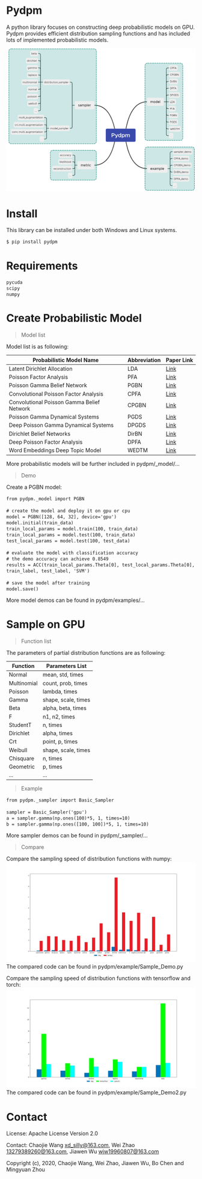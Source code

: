 Pydpm
======
A python library focuses on constructing deep probabilistic models on GPU.
Pydpm provides efficient distribution sampling functions and has included lots of implemented probabilistic models.

![Image text](https://github.com/BoChenGroup/pydpm/blob/master/pydpm_framework.png)

Install
=============
This library can be installed under both Windows and Linux systems.

```
$ pip install pydpm
```
Requirements
=============
```
pycuda
scipy
numpy
```

Create Probabilistic Model
=============

>Model list
>
Model list is as following:

|Probabilistic Model Name                  |Abbreviation |Paper Link|
|------------------------------------------|-------------|----------|
|Latent Dirichlet Allocation               |LDA          |[Link](http://www.jmlr.org/papers/volume3/blei03a/blei03a.pdf)|
|Poisson Factor Analysis                   |PFA          |[Link](http://mingyuanzhou.github.io/Papers/AISTATS2012_NegBinoBeta_PFA_v19.pdf)|
|Poisson Gamma Belief Network              |PGBN         |[Link](http://mingyuanzhou.github.io/Papers/DeepPoGamma_v5.pdf )|
|Convolutional Poisson Factor Analysis     |CPFA         |[Link](http://mingyuanzhou.github.io/Papers/CPGBN_v12_arXiv.pdf)|
|Convolutional Poisson Gamma Belief Network|CPGBN        |[Link](http://mingyuanzhou.github.io/Papers/CPGBN_v12_arXiv.pdf)|
|Poisson Gamma Dynamical Systems           |PGDS         |[Link](http://mingyuanzhou.github.io/Papers/ScheinZhouWallach2016_paper.pdf )|
|Deep Poisson Gamma Dynamical Systems      |DPGDS        |[Link](http://mingyuanzhou.github.io/Papers/Guo_DPGDS_NIPS2018.pdf)|
|Dirichlet Belief Networks                 |DirBN        |[Link](https://arxiv.org/pdf/1811.00717.pdf)|
|Deep Poisson Factor Analysis              |DPFA         |[Link](http://proceedings.mlr.press/v37/gan15.pdf)|
|Word Embeddings Deep Topic Model          |WEDTM        |[Link](http://proceedings.mlr.press/v80/zhao18a/zhao18a.pdf)|

More probabilistic models will be further included in pydpm/_model/...

>Demo

Create a PGBN model:
```
from pydpm._model import PGBN

# create the model and deploy it on gpu or cpu
model = PGBN([128, 64, 32], device='gpu')
model.initial(train_data)
train_local_params = model.train(100, train_data)
train_local_params = model.test(100, train_data)
test_local_params = model.test(100, test_data)

# evaluate the model with classification accuracy
# the demo accuracy can achieve 0.8549
results = ACC(train_local_params.Theta[0], test_local_params.Theta[0], train_label, test_label, 'SVM')

# save the model after training
model.save()
```
More model demos can be found in pydpm/examples/...


Sample on GPU
=============
>Function list

The parameters of partial distribution functions are as following:

|Function        | Parameters List   | 
|----------------|-------------------|
|Normal          |mean, std, times   |
|Multinomial     |count, prob, times |
|Poisson         |lambda, times      |
|Gamma           |shape, scale, times|
|Beta            |alpha, beta, times |
|F               |n1, n2, times      |
|StudentT        |n, times           |
|Dirichlet       |alpha, times       |
|Crt             |point, p, times    |
|Weibull         |shape, scale, times|
|Chisquare       |n, times           |
|Geometric       |p, times           |
|...             |...                |

>Example

```
from pydpm._sampler import Basic_Sampler

sampler = Basic_Sampler('gpu')
a = sampler.gamma(np.ones(100)*5, 1, times=10)
b = sampler.gamma(np.ones([100, 100])*5, 1, times=10)
```
More sampler demos can be found in pydpm/_sampler/...

>Compare
>
Compare the sampling speed of distribution functions with numpy:
![Image text](https://github.com/BoChenGroup/pydpm/blob/master/compare_numpy.jpg)
The compared code can be found in pydpm/example/Sample_Demo.py

Compare the sampling speed of distribution functions with tensorflow and torch:
![Image text](https://github.com/BoChenGroup/pydpm/blob/master/compare_tf2_torch.jpg)
The compared code can be found in pydpm/example/Sample_Demo2.py

Contact
========
License: Apache License Version 2.0

Contact:  Chaojie Wang <xd_silly@163.com>, Wei Zhao <13279389260@163.com>, Jiawen Wu <wjw19960807@163.com>

Copyright (c), 2020, Chaojie Wang, Wei Zhao, Jiawen Wu, Bo Chen and Mingyuan Zhou
